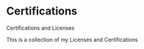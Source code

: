 # Certifications
Certifications and Licenses

This is a collection of my Licenses and Certifications
